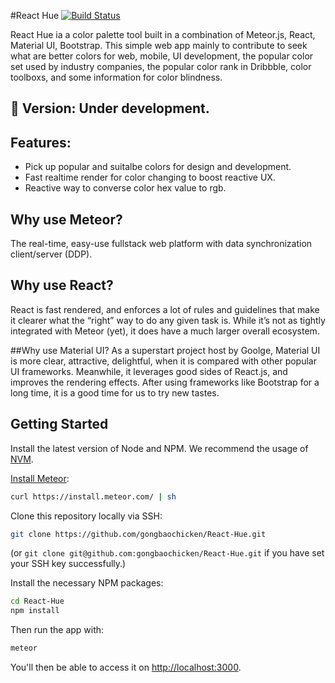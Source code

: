 #React Hue
[![Build Status](https://travis-ci.org/gongbaochicken/React-Hue.svg?branch=master)](https://travis-ci.org/gongbaochicken/React-Hue) 

React Hue ia a color palette tool built in a combination of Meteor.js, React, Material UI, Bootstrap. This simple web app mainly to contribute to seek what are better colors for web, mobile, UI development, the popular color set used by industry companies, the popular color rank in Dribbble, color toolboxs, and some information for color blindness.

## :memo: Version: Under development.
## Features:
 - Pick up popular and suitalbe colors for design and development.
 - Fast realtime render for color changing to boost reactive UX.
 - Reactive way to converse color hex value to rgb.

## Why use Meteor?
The real-time, easy-use fullstack web platform with data synchronization client/server (DDP).

## Why use React?
React is fast rendered, and enforces a lot of rules and guidelines that make it clearer what the “right” way to do any given task is. While it’s not as tightly integrated with Meteor (yet), it does have a much larger overall ecosystem.

##Why use Material UI?
As a superstart project host by Goolge, Material UI is more clear, attractive, delightful, when it is compared with other popular UI frameworks. Meanwhile, it leverages good sides of React.js, and improves the rendering effects. After using frameworks like Bootstrap for a long time, it is a good time for us to try new tastes.

## Getting Started

Install the latest version of Node and NPM. We recommend the usage of [NVM](http://nvm.sh).

[Install Meteor](https://www.meteor.com/install):

```sh
curl https://install.meteor.com/ | sh
```

Clone this repository locally via SSH:

```sh
git clone https://github.com/gongbaochicken/React-Hue.git
```

(or `git clone git@github.com:gongbaochicken/React-Hue.git` if you have set your SSH key successfully.)

Install the necessary NPM packages:

```sh
cd React-Hue
npm install
```

Then run the app with:

```sh
meteor
```

You'll then be able to access it on [http://localhost:3000](http://localhost:3000).
